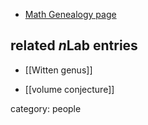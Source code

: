 
* [Math Genealogy page](http://genealogy.math.ndsu.nodak.edu/id.php?id=154309)

## related $n$Lab entries

* [[Witten genus]]

* [[volume conjecture]]

category: people